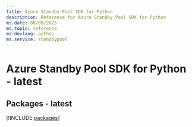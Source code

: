 ```yaml
---
title: Azure Standby Pool SDK for Python
description: Reference for Azure Standby Pool SDK for Python
ms.date: 06/09/2025
ms.topic: reference
ms.devlang: python
ms.service: standbypool
---
```

# Azure Standby Pool SDK for Python - latest
## Packages - latest
[!INCLUDE [packages](standby-pool-index.md)]